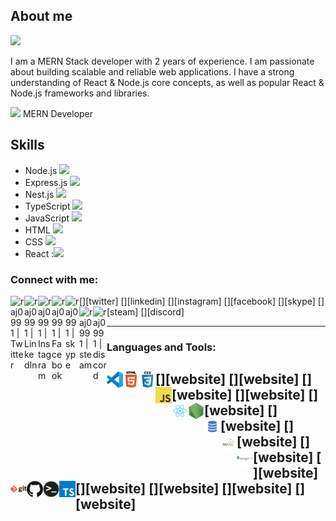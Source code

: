 ## About me

<img src="https://media.giphy.com/media/QX6ruFElzFdeIfblrg/giphy.gif" width="300">


I am a MERN Stack developer with 2 years of experience. I am passionate about building scalable and reliable web applications. I have a strong understanding of React & Node.js core concepts, as well as popular React 
 & Node.js frameworks and libraries.

<img src="https://media.giphy.com/media/WUlplcMpOCEmTGBtBW/giphy.gif" width="30"> MERN Developer





## Skills

* Node.js <img src="https://media.tenor.com/gsrEG5HF-uQAAAAd/omori-sunny.gif" width="30">
* Express.js <img src="https://media.tenor.com/XN4UVyet8BUAAAAM/send-nodes-node.gif" width="30">
* Nest.js <img src="https://media.tenor.com/tR-AbKrVTP4AAAAd/gudetama-slap.gif" width="30">
* TypeScript <img src="https://media.tenor.com/zENJrVyTzdUAAAAM/sdfgsdfg-script-alert.gif" width="30">
* JavaScript <img src="https://media.tenor.com/GYOSIrYyczcAAAAM/elian-javascript.gif" width="30">
* HTML <img src="https://media.tenor.com/NraeP-J41AAAAAAM/bro-code-console.gif" width="30">
* CSS <img src="https://media.tenor.com/57w9du3NrV0AAAAM/css-html.gif" width="30">
* React :<img src="https://media.tenor.com/gO9Q5yAS5jsAAAAM/3.gif" width="30">



### Connect with me:

[<img align="left" alt="raj0991 | Twitter" width="22px" src="https://cdn.jsdelivr.net/npm/simple-icons@v3/icons/twitter.svg" />][twitter]
[<img align="left" alt="raj0991 | LinkedIn" width="22px" src="https://cdn.jsdelivr.net/npm/simple-icons@v3/icons/linkedin.svg" />][linkedin]
[<img align="left" alt="raj0991 | Instagram" width="22px" src="https://cdn.jsdelivr.net/npm/simple-icons@v3/icons/instagram.svg" />][instagram]
[<img align="left" alt="raj0991 | Facebook" width="22px" src="https://cdn.jsdelivr.net/npm/simple-icons@v3/icons/facebook.svg" />][facebook]
[<img align="left" alt="raj0991 | skype" width="22px" src="https://cdn.jsdelivr.net/npm/simple-icons@v3/icons/skype.svg" />][skype]
[<img align="left" alt="raj0991 | steam" width="22px" src="https://cdn.jsdelivr.net/npm/simple-icons@v3/icons/steam.svg" />][steam]
[<img align="left" alt="raj0991 | discord" width="22px" src="https://cdn.jsdelivr.net/npm/simple-icons@v3/icons/discord.svg" />][discord]
<br />

---

### Languages and Tools:

[<img align="left" alt="Visual Studio Code" width="26px" src="https://raw.githubusercontent.com/github/explore/80688e429a7d4ef2fca1e82350fe8e3517d3494d/topics/visual-studio-code/visual-studio-code.png" />][website]
[<img align="left" alt="HTML5" width="26px" src="https://raw.githubusercontent.com/github/explore/80688e429a7d4ef2fca1e82350fe8e3517d3494d/topics/html/html.png" />][website]
[<img align="left" alt="CSS3" width="26px" src="https://raw.githubusercontent.com/github/explore/80688e429a7d4ef2fca1e82350fe8e3517d3494d/topics/css/css.png" />][website]
[<img align="left" alt="JavaScript" width="26px" src="https://raw.githubusercontent.com/github/explore/80688e429a7d4ef2fca1e82350fe8e3517d3494d/topics/javascript/javascript.png" />][website]
[<img align="left" alt="React" width="26px" src="https://raw.githubusercontent.com/github/explore/80688e429a7d4ef2fca1e82350fe8e3517d3494d/topics/react/react.png" />][website]
[<img align="left" alt="Node.js" width="26px" src="https://raw.githubusercontent.com/github/explore/80688e429a7d4ef2fca1e82350fe8e3517d3494d/topics/nodejs/nodejs.png" />][website]
[<img align="left" alt="SQL" width="26px" src="https://raw.githubusercontent.com/github/explore/80688e429a7d4ef2fca1e82350fe8e3517d3494d/topics/sql/sql.png" />][website]
[<img align="left" alt="MySQL" width="26px" src="https://raw.githubusercontent.com/github/explore/80688e429a7d4ef2fca1e82350fe8e3517d3494d/topics/mysql/mysql.png" />][website]
[<img align="left" alt="MongoDB" width="26px" src="https://raw.githubusercontent.com/github/explore/80688e429a7d4ef2fca1e82350fe8e3517d3494d/topics/mongodb/mongodb.png" />][website]
[<img align="left" alt="Git" width="26px" src="https://raw.githubusercontent.com/github/explore/80688e429a7d4ef2fca1e82350fe8e3517d3494d/topics/git/git.png" />][website]
[<img align="left" alt="GitHub" width="26px" src="https://raw.githubusercontent.com/github/explore/78df643247d429f6cc873026c0622819ad797942/topics/github/github.png" />][website]
[<img align="left" alt="HTML5" width="26px" src="https://raw.githubusercontent.com/github/explore/80688e429a7d4ef2fca1e82350fe8e3517d3494d/topics/terminal/terminal.png" />][website]
[<img align="left" alt="Type Script" width="26px" src="https://raw.githubusercontent.com/github/explore/80688e429a7d4ef2fca1e82350fe8e3517d3494d/topics/typescript/typescript.png" />][website]
---





